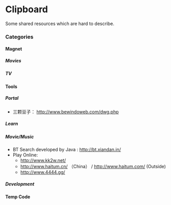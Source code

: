 # Clipboard
Some shared resources which are hard to describe.
### Categories
#### Magnet
##### Movies

##### TV

#### Tools
##### Portal
- 三颗豆子： http://www.bewindoweb.com/dwg.php

##### Learn

##### Movie/Music
- BT Search developed by Java : http://bt.xiandan.in/
- Play Online:
  - http://www.kk2w.net/
  - http://www.haitum.cn/ （China）  /  http://www.haitum.com/ (Outside)
  - http://www.4444.gg/
##### Development


#### Temp Code

